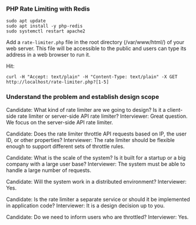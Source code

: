 ### PHP Rate Limiting with Redis
```
sudo apt update
sudo apt install -y php-redis
sudo systemctl restart apache2
```

Add a `rate-limiter.php` file in the root directory (/var/www/html/) of your web server. This file will be accessible to the public and users can type its address in a web browser to run it.

Hit:
```
curl -H "Accept: text/plain" -H "Content-Type: text/plain" -X GET http://localhost/rate-limiter.php?[1-5]
```

### Understand the problem and establish design scope
Candidate: What kind of rate limiter are we going to design? Is it a client-side rate limiter or server-side API rate limiter?
Interviewer: Great question. We focus on the server-side API rate limiter.

Candidate: Does the rate limiter throttle API requests based on IP, the user ID, or other properties?
Interviewer: The rate limiter should be flexible enough to support different sets of throttle rules.

Candidate: What is the scale of the system? Is it built for a startup or a big company with a large user base?
Interviewer: The system must be able to handle a large number of requests.

Candidate: Will the system work in a distributed environment?
Interviewer: Yes.

Candidate: Is the rate limiter a separate service or should it be implemented in application code?
Interviewer: It is a design decision up to you.

Candidate: Do we need to inform users who are throttled?
Interviewer: Yes.
